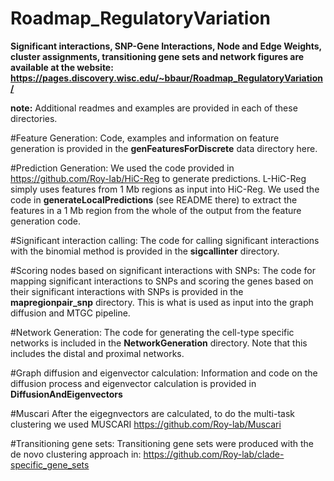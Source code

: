 # Roadmap_RegulatoryVariation

**Significant interactions, SNP-Gene Interactions, Node and Edge Weights, cluster assignments, transitioning gene sets and network figures are available at the website: https://pages.discovery.wisc.edu/~bbaur/Roadmap_RegulatoryVariation/**

**note:** Additional readmes and examples are provided in each of these directories. 

#Feature Generation:
Code, examples and information on feature generation is provided in the **genFeaturesForDiscrete** data directory here.

#Prediction Generation:
We used the code provided in https://github.com/Roy-lab/HiC-Reg to generate predictions.
L-HiC-Reg simply uses features from 1 Mb regions as input into HiC-Reg. 
We used the code in **generateLocalPredictions** (see README there) to extract the features in a 1 Mb region from the whole of the output from the feature generation code.

#Significant interaction calling: The code for calling significant interactions with the binomial method is provided in the **sigcallinter** directory.

#Scoring nodes based on significant interactions with SNPs: The code for mapping significant interactions to SNPs and scoring the genes based on their significant interactions with SNPs is provided in the **mapregionpair_snp** directory. This is what is used as input into the graph diffusion and MTGC pipeline.

#Network Generation: The code for generating the cell-type specific networks is included in the **NetworkGeneration** directory. Note that this includes the distal and proximal networks. 

#Graph diffusion and eigenvector calculation: Information and code on the diffusion process and eigenvector calculation is provided in **DiffusionAndEigenvectors**

#Muscari
After the eigegnvectors are calculated, to do the multi-task clustering we used MUSCARI
https://github.com/Roy-lab/Muscari

#Transitioning gene sets: Transitioning gene sets were produced with the de novo clustering approach in: https://github.com/Roy-lab/clade-specific_gene_sets 
